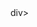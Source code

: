 <div>
<a img src"https://github.com/InfiniteTrident23/Warehouse-Inventory-Management/assets/128295541/d68e0dab-699e-401c-baf5-47b1d69912dc"></a></div>div>
